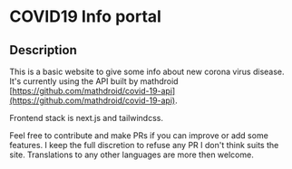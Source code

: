 # COVID19 Info portal

## Description

This is a basic website to give some info about new corona virus disease. It's currently using the API built by mathdroid [https://github.com/mathdroid/covid-19-api](https://github.com/mathdroid/covid-19-api).

Frontend stack is next.js and tailwindcss.

Feel free to contribute and make PRs if you can improve or add some features. I keep the full discretion to refuse any PR I don't think suits the site. Translations to any other languages are more then welcome.
